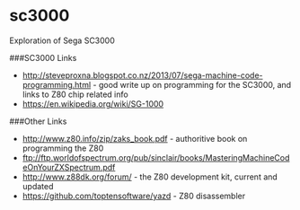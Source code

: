 # sc3000
Exploration of Sega SC3000


###SC3000 Links
* http://steveproxna.blogspot.co.nz/2013/07/sega-machine-code-programming.html - good write up on programming for the SC3000, and links to Z80 chip related info
* https://en.wikipedia.org/wiki/SG-1000

###Other Links
* http://www.z80.info/zip/zaks_book.pdf - authoritive book on programming the Z80
* ftp://ftp.worldofspectrum.org/pub/sinclair/books/MasteringMachineCodeOnYourZXSpectrum.pdf
* http://www.z88dk.org/forum/ - the Z80 development kit, current and updated
* https://github.com/toptensoftware/yazd - Z80 disassembler
